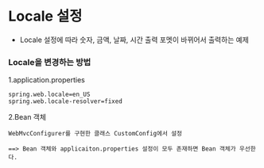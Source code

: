 # Locale 설정

- Locale 설정에 따라 숫자, 금액, 날짜, 시간 출력 포멧이 바뀌어서 출력하는 예제

### Locale을 변경하는 방법

1.application.properties

	spring.web.locale=en_US
	spring.web.locale-resolver=fixed

2.Bean 객체

	WebMvcConfigurer를 구현한 클래스 CustomConfig에서 설정

	==> Bean 객체와 applicaiton.properties 설정이 모두 존재하면 Bean 객체가 우선한다.
